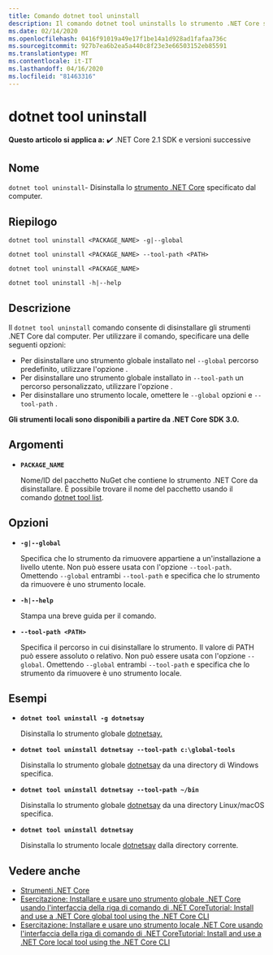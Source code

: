 ```yaml
---
title: Comando dotnet tool uninstall
description: Il comando dotnet tool uninstalls lo strumento .NET Core specificato dal computer.
ms.date: 02/14/2020
ms.openlocfilehash: 0416f91019a49e17f1be14a1d928ad1fafaa736c
ms.sourcegitcommit: 927b7ea6b2ea5a440c8f23e3e66503152eb85591
ms.translationtype: MT
ms.contentlocale: it-IT
ms.lasthandoff: 04/16/2020
ms.locfileid: "81463316"
---
```

# <a name="dotnet-tool-uninstall"></a>dotnet tool uninstall

**Questo articolo si applica a:** ✔️ .NET Core 2.1 SDK e versioni successive

## <a name="name"></a>Nome

`dotnet tool uninstall`- Disinstalla lo [strumento .NET Core](global-tools.md) specificato dal computer.

## <a name="synopsis"></a>Riepilogo

```dotnetcli
dotnet tool uninstall <PACKAGE_NAME> -g|--global

dotnet tool uninstall <PACKAGE_NAME> --tool-path <PATH>

dotnet tool uninstall <PACKAGE_NAME>

dotnet tool uninstall -h|--help
```

## <a name="description"></a>Descrizione

Il `dotnet tool uninstall` comando consente di disinstallare gli strumenti .NET Core dal computer. Per utilizzare il comando, specificare una delle seguenti opzioni:

* Per disinstallare uno strumento globale installato nel `--global` percorso predefinito, utilizzare l'opzione .
* Per disinstallare uno strumento globale installato in `--tool-path` un percorso personalizzato, utilizzare l'opzione .
* Per disinstallare uno strumento locale, omettere le `--global` opzioni e `--tool-path` .

**Gli strumenti locali sono disponibili a partire da .NET Core SDK 3.0.**

## <a name="arguments"></a>Argomenti

- **`PACKAGE_NAME`**

  Nome/ID del pacchetto NuGet che contiene lo strumento .NET Core da disinstallare. È possibile trovare il nome del pacchetto usando il comando [dotnet tool list](dotnet-tool-list.md).

## <a name="options"></a>Opzioni

- **`-g|--global`**

  Specifica che lo strumento da rimuovere appartiene a un'installazione a livello utente. Non può essere usata con l'opzione `--tool-path`. Omettendo `--global` entrambi `--tool-path` e specifica che lo strumento da rimuovere è uno strumento locale.

- **`-h|--help`**

  Stampa una breve guida per il comando.

- **`--tool-path <PATH>`**

  Specifica il percorso in cui disinstallare lo strumento. Il valore di PATH può essere assoluto o relativo. Non può essere usata con l'opzione `--global`. Omettendo `--global` entrambi `--tool-path` e specifica che lo strumento da rimuovere è uno strumento locale.

## <a name="examples"></a>Esempi

- **`dotnet tool uninstall -g dotnetsay`**

  Disinstalla lo strumento globale [dotnetsay.](https://www.nuget.org/packages/dotnetsay/)

- **`dotnet tool uninstall dotnetsay --tool-path c:\global-tools`**

  Disinstalla lo strumento globale [dotnetsay](https://www.nuget.org/packages/dotnetsay/) da una directory di Windows specifica.

- **`dotnet tool uninstall dotnetsay --tool-path ~/bin`**

  Disinstalla lo strumento globale [dotnetsay](https://www.nuget.org/packages/dotnetsay/) da una directory Linux/macOS specifica.

- **`dotnet tool uninstall dotnetsay`**

  Disinstalla lo strumento locale [dotnetsay](https://www.nuget.org/packages/dotnetsay/) dalla directory corrente.

## <a name="see-also"></a>Vedere anche

- [Strumenti .NET Core](global-tools.md)
- [Esercitazione: Installare e usare uno strumento globale .NET Core usando l'interfaccia della riga di comando di .NET CoreTutorial: Install and use a .NET Core global tool using the .NET Core CLI](global-tools-how-to-use.md)
- [Esercitazione: Installare e usare uno strumento locale .NET Core usando l'interfaccia della riga di comando di .NET CoreTutorial: Install and use a .NET Core local tool using the .NET Core CLI](local-tools-how-to-use.md)
